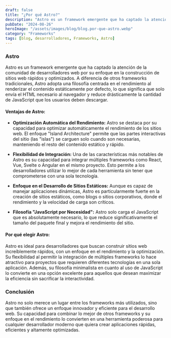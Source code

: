 ```yaml
---
draft: false
title: "¿Por qué Astro?"
description: "Astro es un framework emergente que ha captado la atención de la comunidad de desarrolladores web por su enfoque en la construcción de sitios web rápidos y optimizados."
pubDate: "2024-08-26"
heroImage: "/assets/images/blog/blog.por-que-astro.webp"
category: "Frameworks"
tags: [blog, desarrolladores, Frameworks, Astro]
---
```


### **Astro**
Astro es un framework emergente que ha captado la atención de la comunidad de desarrolladores web por su enfoque en la construcción de sitios web rápidos y optimizados. A diferencia de otros frameworks tradicionales, Astro adopta una filosofía centrada en el rendimiento al renderizar el contenido estáticamente por defecto, lo que significa que solo envía el HTML necesario al navegador y reduce drásticamente la cantidad de JavaScript que los usuarios deben descargar.

#### **Ventajas de Astro:**
- **Optimización Automática del Rendimiento:** Astro se destaca por su capacidad para optimizar automáticamente el rendimiento de los sitios web. El enfoque "Island Architecture" permite que las partes interactivas del sitio (las "islas") se carguen solo cuando son necesarias, manteniendo el resto del contenido estático y rápido.
  
- **Flexibilidad de Integración:** Una de las características más notables de Astro es su capacidad para integrar múltiples frameworks como React, Vue, Svelte o Angular en el mismo proyecto. Esto permite a los desarrolladores utilizar lo mejor de cada herramienta sin tener que comprometerse con una sola tecnología.

- **Enfoque en el Desarrollo de Sitios Estáticos:** Aunque es capaz de manejar aplicaciones dinámicas, Astro es particularmente fuerte en la creación de sitios estáticos, como blogs o sitios corporativos, donde el rendimiento y la velocidad de carga son críticos.

- **Filosofía "JavaScript por Necesidad":** Astro solo carga el JavaScript que es absolutamente necesario, lo que reduce significativamente el tamaño del paquete final y mejora el rendimiento del sitio.

#### **Por qué elegir Astro:**
Astro es ideal para desarrolladores que buscan construir sitios web increíblemente rápidos, con un enfoque en el rendimiento y la optimización. Su flexibilidad al permitir la integración de múltiples frameworks lo hace atractivo para proyectos que requieren diferentes tecnologías en una sola aplicación. Además, su filosofía minimalista en cuanto al uso de JavaScript lo convierte en una opción excelente para aquellos que desean maximizar la eficiencia sin sacrificar la interactividad.

### Conclusión
Astro no solo merece un lugar entre los frameworks más utilizados, sino que también ofrece un enfoque innovador y eficiente para el desarrollo web. Su capacidad para combinar lo mejor de otros frameworks y su enfoque en el rendimiento lo convierten en una herramienta poderosa para cualquier desarrollador moderno que quiera crear aplicaciones rápidas, eficientes y altamente optimizadas.
